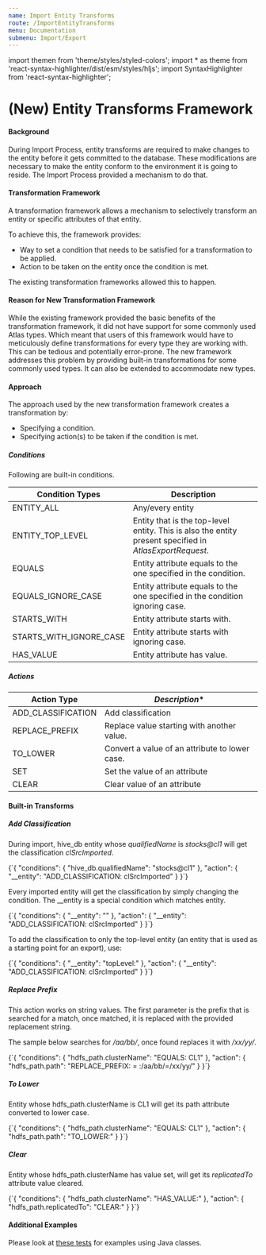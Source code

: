 ```yaml
---
name: Import Entity Transforms
route: /ImportEntityTransforms
menu: Documentation
submenu: Import/Export
---
```


import  themen  from 'theme/styles/styled-colors';
import  * as theme  from 'react-syntax-highlighter/dist/esm/styles/hljs';
import SyntaxHighlighter from 'react-syntax-highlighter';

# (New) Entity Transforms Framework

#### Background

During Import Process, entity transforms are required to make changes to the entity before it gets committed to the database. These modifications are necessary to make the entity conform to the environment it is going to reside. The Import Process provided a mechanism to do that.

#### Transformation Framework

A transformation framework allows a mechanism to selectively transform an entity or specific attributes of that entity.

To achieve this, the framework provides:

* Way to set a condition that needs to be satisfied for a transformation to be applied.
* Action to be taken on the entity once the condition is met.

The existing transformation frameworks allowed this to happen.

#### Reason for New Transformation Framework

While the existing framework provided the basic benefits of the transformation framework, it did not have support for some commonly used Atlas types. Which meant that users of this framework would have to meticulously define transformations for every type they are working with. This can be tedious and potentially error-prone.
The new framework addresses this problem by providing built-in transformations for some commonly used types. It can also be extended to accommodate new types.

#### Approach

The approach used by the new transformation framework creates a transformation by:
* Specifying a condition.
* Specifying action(s) to be taken if the condition is met.

##### Conditions

Following are built-in conditions.

|**Condition Types**                          | **Description**    |
-----------------------------------------|-----------------|
ENTITY_ALL                | Any/every entity               |
ENTITY_TOP_LEVEL          | Entity that is the top-level entity. This is also the entity present specified in _AtlasExportRequest_.|
EQUALS                    | Entity attribute equals to the one specified in the condition. |
EQUALS_IGNORE_CASE        | Entity attribute equals to the one specified in the condition ignoring case. |
STARTS_WITH               | Entity attribute starts with. |
STARTS_WITH_IGNORE_CASE   | Entity attribute starts with ignoring case. |
HAS_VALUE                 | Entity attribute has value. |


##### Actions

|**Action Type**        | *Description**                                 |
-------------------|------------------------------------------------|
ADD_CLASSIFICATION | Add classification                             |
REPLACE_PREFIX     | Replace value starting with another value.     |
TO_LOWER           | Convert a value of an attribute to lower case. |
SET                | Set the value of an attribute                  |
CLEAR              | Clear value of an attribute                    |

#### Built-in Transforms

##### Add Classification

During import, hive_db entity whose _qualifiedName_ is _stocks@cl1_ will get the classification _clSrcImported_.

<SyntaxHighlighter wrapLines={true} language="json" style={theme.dark}>
{`{
    "conditions": {
        "hive_db.qualifiedName": "stocks@cl1"
    },
    "action": {
        "__entity": "ADD_CLASSIFICATION: clSrcImported"
    }
}`}
</SyntaxHighlighter>

Every imported entity will get the classification by simply changing the condition. The __entity is a special condition which matches entity.


<SyntaxHighlighter wrapLines={true} language="json" style={theme.dark}>
{`{
    "conditions": {
        "__entity": ""
    },
    "action": {
        "__entity": "ADD_CLASSIFICATION: clSrcImported"
    }
}`}
</SyntaxHighlighter>

To add the classification to only the top-level entity (an entity that is used as a starting point for an export), use:

<SyntaxHighlighter wrapLines={true} language="json" style={theme.dark}>
{`{
    "conditions": {
        "__entity": "topLevel:"
    },
    "action": {
        "__entity": "ADD_CLASSIFICATION: clSrcImported"
    }
}`}
</SyntaxHighlighter>

##### Replace Prefix

This action works on string values. The first parameter is the prefix that is searched for a match, once matched, it is replaced with the provided replacement string.

The sample below searches for _/aa/bb/_, once found replaces it with _/xx/yy/_.

<SyntaxHighlighter wrapLines={true} language="json" style={theme.dark}>
{`{
    "conditions": {
        "hdfs_path.clusterName": "EQUALS: CL1"
    },
    "action": {
        "hdfs_path.path": "REPLACE_PREFIX: = :/aa/bb/=/xx/yy/"
    }
}`}
</SyntaxHighlighter>

##### To Lower

Entity whose hdfs_path.clusterName is CL1 will get its path attribute converted to lower case.

<SyntaxHighlighter wrapLines={true} language="json" style={theme.dark}>
{`{
    "conditions": {
        "hdfs_path.clusterName": "EQUALS: CL1"
    },
    "action": {
        "hdfs_path.path": "TO_LOWER:"
    }
}`}
</SyntaxHighlighter>

##### Clear

Entity whose hdfs_path.clusterName has value set, will get its _replicatedTo_ attribute value cleared.

<SyntaxHighlighter wrapLines={true} language="json" style={theme.dark}>
{`{
    "conditions": {
        "hdfs_path.clusterName": "HAS_VALUE:"
    },
    "action": {
        "hdfs_path.replicatedTo": "CLEAR:"
    }
}`}
</SyntaxHighlighter>


#### Additional Examples

Please look at [these tests](https://github.com/apache/atlas/blob/master/intg/src/test/java/org/apache/atlas/entitytransform/TransformationHandlerTest.java) for examples using Java classes.
